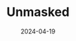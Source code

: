 ---
title: Unmasked
aliases:
- /productions/2024-04-unmasked/
Theatre: Greenlight Theatre Company
Venue: Grace Darling Studio Theatre
date: 2024-04-19
opening_date: 2024-04-19
closing_date: 2024-04-21
featured_image: 2024-04-Unmasked.webp
featured_image_alt: Poster for 'Unmasked'
featured_image_caption: Poster for 'Unmasked'
featured_image_attr: Greenlight Theatre Company
featured_image_attr_link: 
showtimes:
- 2024-04-19 19:00:00
- 2024-04-20 19:00:00
- 2024-04-21 13:00:00
- 2024-04-21 19:00:00
playbill:
Website: 
Tickets: https://www.greenlighttheatreco.com/onstage
show_details: 
cast:
- Benjamin Locke: Christopher Shields
- William Shepard: Nicholas Cooke
- General John Carter: Lleyton Sheehan
- Jacob Steele: Trent Kay
- Emily Cartridge: Louise Everett
- Caroline Lewis: Sara Hartwell
- Esther Lewis/Shepard: Audrey Everett
- Beth Steele: Julia Aldrich
- Amias Hall: Austin Kelley
- Aunt Miller: Carol Goodroe Wilkinson
- James Raleigh: Liam Sheets
- Cyrus Jensen: Daniel Scamardella
- General Johnson: Wylie Hartwell, Jr.
- Dianna Perkins: Leslie Campbell
- General Perkins: José Gonzalez
- Tavern Master: Josh Mauro
- Kidnapper: Ryan Mcsoley
- Mail Carrier: Jacob Shields
- Drunk: Jacob Shields
- Messenger Boys:
  - Jace Everett
  - David Wood
- Party Girls: 
  - Savannah Wood
  - Madison Wood
crew:
- Director: Patty Everett
orchestra:
Description:
---